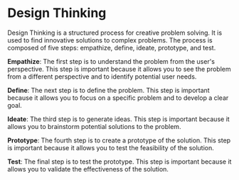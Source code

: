 # Design Thinking

Design Thinking is a structured process for creative problem solving. It is used to find innovative solutions to complex problems. The process is composed of five steps: empathize, define, ideate, prototype, and test.

**Empathize**: The first step is to understand the problem from the user's perspective. This step is important because it allows you to see the problem from a different perspective and to identify potential user needs.

**Define**: The next step is to define the problem. This step is important because it allows you to focus on a specific problem and to develop a clear goal.

**Ideate**: The third step is to generate ideas. This step is important because it allows you to brainstorm potential solutions to the problem.

**Prototype**: The fourth step is to create a prototype of the solution. This step is important because it allows you to test the feasibility of the solution.

**Test**: The final step is to test the prototype. This step is important because it allows you to validate the effectiveness of the solution.
